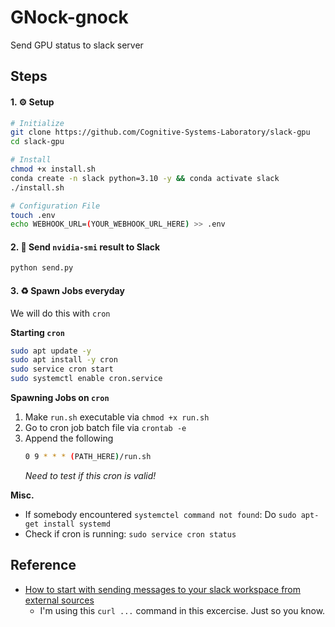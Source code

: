 # GNock-gnock
Send GPU status to slack server

## Steps

#### 1. ⚙️ Setup 

```bash
# Initialize
git clone https://github.com/Cognitive-Systems-Laboratory/slack-gpu
cd slack-gpu

# Install
chmod +x install.sh
conda create -n slack python=3.10 -y && conda activate slack
./install.sh

# Configuration File
touch .env
echo WEBHOOK_URL=(YOUR_WEBHOOK_URL_HERE) >> .env
```

#### 2. 📨 Send `nvidia-smi` result to Slack
```bash
python send.py
```

#### 3. ♻️ Spawn Jobs everyday

We will do this with `cron`

**Starting `cron`**
```bash
sudo apt update -y
sudo apt install -y cron
sudo service cron start
sudo systemctl enable cron.service
```

**Spawning Jobs on `cron`**
1. Make `run.sh` executable via `chmod +x run.sh`
2. Go to cron job batch file via `crontab -e`
3. Append the following
    ```bash
    0 9 * * * (PATH_HERE)/run.sh
    ```
    _Need to test if this cron is valid!_

**Misc.**
+ If somebody encountered `systemctel command not found`: Do `sudo apt-get install systemd`
+ Check if cron is running: `sudo service cron status`

## Reference
+ [How to start with sending messages to your slack workspace from external sources](https://api.slack.com/apps/A062VRB6W7L/incoming-webhooks?success=1)
    - I'm using this `curl ...` command in this excercise. Just so you know.
